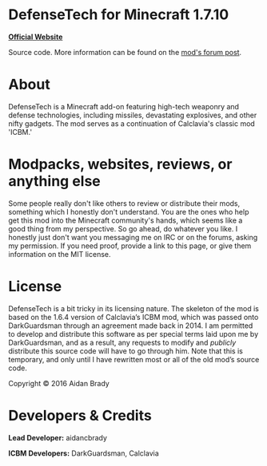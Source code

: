 # DefenseTech for Minecraft 1.7.10 #

[**Official Website**](http://aidancbrady.com/defensetech/)

Source code.  More information can be found on the [mod's forum post](http://TBA).

# About #

DefenseTech is a Minecraft add-on featuring high-tech weaponry and defense technologies, including missiles, devastating explosives, and other nifty gadgets. The mod serves as a continuation of Calclavia's classic mod 'ICBM.'

# Modpacks, websites, reviews, or anything else #

Some people really don't like others to review or distribute their mods, something which I honestly don't understand.  You are the ones who help get this mod into the Minecraft community's hands, which seems like a good thing from my perspective.
So go ahead, do whatever you like.  I honestly just don't want you messaging me on IRC or on the forums, asking my permission.  If you need proof, provide a link to this page, or give them information on the MIT license.

# License #

DefenseTech is a bit tricky in its licensing nature. The skeleton of the mod is based on the 1.6.4 version of Calclavia’s ICBM mod, which was passed onto DarkGuardsman through an agreement made back in 2014. I am permitted to develop and distribute this software as per special terms laid upon me by DarkGuardsman, and as a result, any requests to modify and *publicly* distribute this source code will have to go through him. Note that this is temporary, and only until I have rewritten most or all of the old mod’s source code.

Copyright © 2016 Aidan Brady

# Developers & Credits #

**Lead Developer:** aidancbrady

**ICBM Developers:** DarkGuardsman, Calclavia
